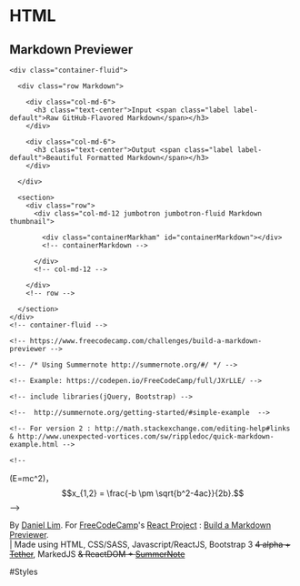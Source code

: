# HTML

<!-- <!DOCTYPE html> -->
<html lang="en">

<head>
  <title>Building a Markdown Previewer</title>
</head>

<body>
  <article>
    <h1 class="text-center">Markdown Previewer</h1>

    <div class="container-fluid">

      <div class="row Markdown">

        <div class="col-md-6">
          <h3 class="text-center">Input <span class="label label-default">Raw GitHub-Flavored Markdown</span></h3>
        </div>

        <div class="col-md-6">
          <h3 class="text-center">Output <span class="label label-default">Beautiful Formatted Markdown</span></h3>
        </div>

      </div>
      
      <section>
        <div class="row">
          <div class="col-md-12 jumbotron jumbotron-fluid Markdown thumbnail">

            <div class="containerMarkham" id="containerMarkdown"></div>
            <!-- containerMarkdown -->

          </div>
          <!-- col-md-12 -->

        </div>
        <!-- row -->
        
      </section>
    </div>
    <!-- container-fluid -->

    <!-- https://www.freecodecamp.com/challenges/build-a-markdown-previewer -->

    <!-- /* Using Summernote http://summernote.org/#/ */ -->

    <!-- Example: https://codepen.io/FreeCodeCamp/full/JXrLLE/ -->

    <!-- include libraries(jQuery, Bootstrap) -->

    <!--  http://summernote.org/getting-started/#simple-example  -->

    <!-- For version 2 : http://math.stackexchange.com/editing-help#links & http://www.unexpected-vortices.com/sw/rippledoc/quick-markdown-example.html -->
    
    <!-- 
 (E=mc^2)，$$x_{1,2} = \frac{-b \pm \sqrt{b^2-4ac}}{2b}.$$
-->
    
  </article>

  <footer>
    <div class="footer">
      <div class="text-center">By <a href="https://www.freecodecamp.com/profoundhub" target="_blank">Daniel Lim</a>. For <a href="https://www.freecodecamp.com/map" target="_blank">FreeCodeCamp</a>'s <a href="https://www.freecodecamp.com/map#nested-collapseReactProjects" target="_blank">React Project</a> :
 <a href="https://www.freecodecamp.com/challenges/build-a-markdown-previewer" target="_blank">Build a Markdown Previewer</a>.<br /> | Made using HTML, CSS/SASS, Javascript/ReactJS, Bootstrap 3 <s>4 alpha + <a href="http://tether.io/" target="_blank">Tether</a></s>, MarkedJS <s>& ReactDOM + <a href="http://summernote.org/">SummerNote</a></s>
      </div>
    </div>
  </footer>

</body>

</html>

#Styles

